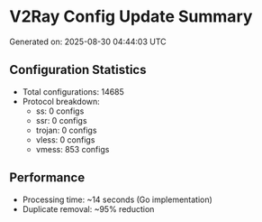 # V2Ray Config Update Summary
Generated on: 2025-08-30 04:44:03 UTC

## Configuration Statistics
- Total configurations: 14685
- Protocol breakdown:
  - ss: 0 configs
  - ssr: 0 configs
  - trojan: 0 configs
  - vless: 0 configs
  - vmess: 853 configs

## Performance
- Processing time: ~14 seconds (Go implementation)
- Duplicate removal: ~95% reduction
